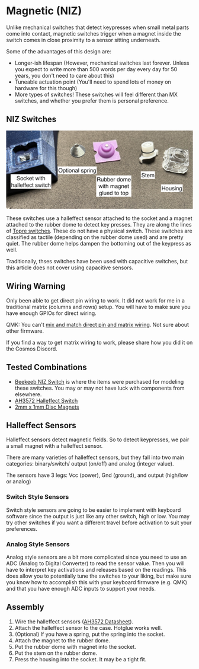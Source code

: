 # Magnetic (NIZ)

Unlike mechanical switches that detect keypresses when small metal parts come into contact, magnetic switches trigger when a magnet inside the switch comes in close proximity to a sensor sitting underneath.

Some of the advantages of this design are:

- Longer-ish lifespan (However, mechanical switches last forever. Unless you expect to write more than 500 words per day every day for 50 years, you don't need to care about this)
- Tuneable actuation point (You'll need to spend lots of money on hardware for this though)
- More types of switches! These switches will feel different than MX switches, and whether you prefer them is personal preference.

## NIZ Switches

![Parts of a Niz Switch](../../assets/niz-exploded.png)

These switches use a halleffect sensor attached to the socket and a magnet attached to the rubber dome to detect key presses. They are along the lines of [Topre switches](https://deskthority.net/wiki/Topre_switch). These do not have a physical switch. These switches are classified as tactile (depending on the rubber dome used) and are pretty quiet. The rubber dome helps dampen the bottoming out of the keypress as well.

Traditionally, thses switches have been used with capacitive switches, but this article does not cover using capacitive sensors.

## Wiring Warning

Only been able to get direct pin wiring to work. It did not work for me in a traditional matrix (columns and rows) setup. You will have to make sure you have enough GPIOs for direct wiring.

QMK: You can't [mix and match direct pin and matrix wiring](https://docs.qmk.fm/porting_your_keyboard_to_qmk#direct-pin-matrix). Not sure about other firmware.

If you find a way to get matrix wiring to work, please share how you did it on the Cosmos Discord.

## Tested Combinations

- [Beekeeb NIZ Switch](https://shop.beekeeb.com/product/niz-ec-switch/) is where the items were purchased for modeling these switches. You may or may not have luck with components from elsewhere.
- [AH3572 Halleffect Switch](https://www.mouser.com/ProductDetail/Diodes-Incorporated/AH3572-P-B?qs=qSfuJ%252Bfl/d5Je7Vb/Cw%252B6g%3D%3D)
- [2mm x 1mm Disc Magnets](https://www.amazon.com/JUNAN-Neodymium-Magnet-Earth-Magnets/dp/B09V14FGQF)

## Halleffect Sensors

Halleffect sensors detect magnetic fields. So to detect keypresses, we pair a small magnet with a halleffect sensor.

There are many varieties of halleffect sensors, but they fall into two main categories: binary/switch/ output (on/off) and analog (integer value).

The sensors have 3 legs: Vcc (power), Gnd (ground), and output (high/low or analog)

### Switch Style Sensors

Switch style sensors are going to be easier to implement with keyboard software since the output is just like any other switch, high or low. You may try other switches if you want a different travel before activation to suit your preferences.

### Analog Style Sensors

Analog style sensors are a bit more complicated since you need to use an ADC (Analog to Digital Converter) to read the sensor value. Then you will have to interpret key activations and releases based on the readings. This does allow you to potentially tune the switches to your liking, but make sure you know how to accomplish this with your keyboard firmware (e.g. QMK) and that you have enough ADC inputs to support your needs.

## Assembly

1. Wire the halleffect sensors ([AH3572 Datasheet](https://www.mouser.com/datasheet/2/115/DIOD_S_A0006646941_1-2542859.pdf)).
1. Attach the halleffect sensor to the case. Hotglue works well.
1. (Optional) If you have a spring, put the spring into the socket.
1. Attach the magnet to the rubber dome.
1. Put the rubber dome with magnet into the socket.
1. Put the stem on the rubber dome.
1. Press the housing into the socket. It may be a tight fit.
